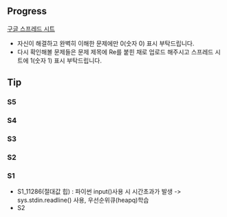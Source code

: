 
## Progress
[구글 스프레드 시트](https://docs.google.com/spreadsheets/d/1npCWYRjBLHIW-9Cd-zttJxZ99d8HBnggwV5pgCVOB0E/edit#gid=0)
- 자신이 해결하고 완벽히 이해한 문제에만 0(숫자 0) 표시 부탁드립니다.
- 다시 확인해볼 문제들은 문제 제목에 Re를 붙힌 채로 업로드 해주시고 스프레드 시트에 1(숫자 1) 표시 부탁드립니다.

## Tip

### S5

### S4

### S3

### S2

### S1
- S1_11286(절대값 힙) : 파이썬 input()사용 시 시간초과가 발생 -> sys.stdin.readline() 사용, 우선순위큐(heapq)학습
- S2







